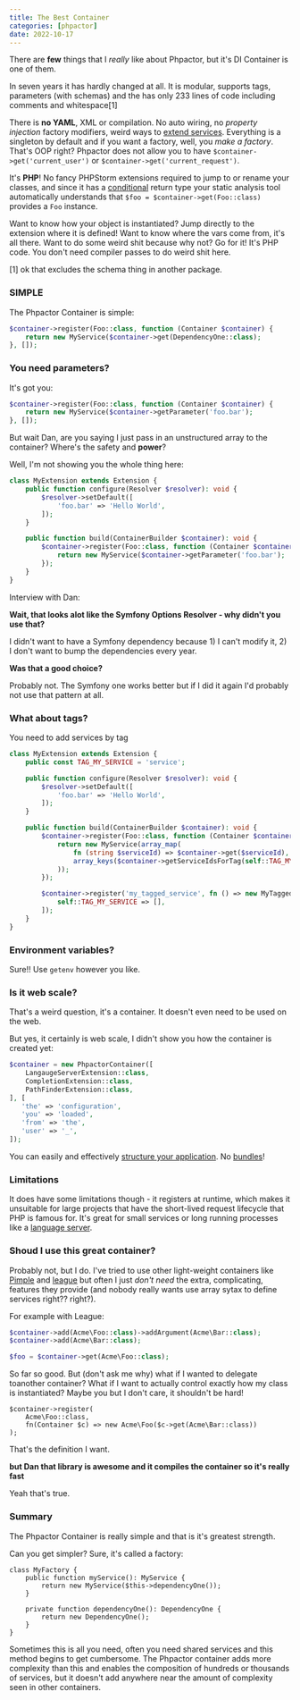 ```yaml
--- 
title: The Best Container
categories: [phpactor]
date: 2022-10-17
---
```


There are **few** things that I _really_ like about Phpactor, but it's DI Container is one of them.

In seven years it has hardly changed at all. It is modular, supports tags,
parameters (with schemas) and the has only 233 lines of code including
comments and whitespace[1]

There is **no YAML**, XML or compilation. No auto wiring, no _property injection_
factory modifiers, weird ways to [extend
services](https://github.com/silexphp/Pimple). Everything is a singleton by
default and if you want a factory, well, you _make a factory_. That's OOP
right? Phpactor does not allow you to have `$container->get('current_user')` or
`$container->get('current_request')`.

It's **PHP**! No fancy PHPStorm extensions required to jump to or rename your classes, and
since it has a [conditional](https://github.com/phpactor/container/blob/master/lib/Container.php#L12) return type your static analysis tool automatically
understands that `$foo = $container->get(Foo::class)` provides a `Foo`
instance.

Want to know how your object is instantiated? Jump directly to the extension
where it is defined! Want to know where the vars come from, it's all there.
Want to do some weird shit because why not? Go for it! It's PHP code. You
don't need compiler passes to do weird shit here.

[1] ok that excludes the schema thing in another
package.

### SIMPLE

The Phpactor Container is simple:

```php
$container->register(Foo::class, function (Container $container) {
    return new MyService($container->get(DependencyOne::class);
}, []);
```

### You need parameters?

It's got you:

```php
$container->register(Foo::class, function (Container $container) {
    return new MyService($container->getParameter('foo.bar');
}, []);
```

But wait Dan, are you saying I just pass in an unstructured array to the container? Where's the safety and **power**?

Well, I'm not showing you the whole thing here:

```php
class MyExtension extends Extension {
    public function configure(Resolver $resolver): void {
        $resolver->setDefault([
            'foo.bar' => 'Hello World',
        ]);
    }

    public function build(ContainerBuilder $container): void {
        $container->register(Foo::class, function (Container $container) {
            return new MyService($container->getParameter('foo.bar');
        });
    }
}
```

Interview with Dan:

**Wait, that looks alot like the Symfony Options Resolver - why didn't you use
that?**

I didn't want to have a Symfony dependency because 1) I can't modify it, 2) I
don't want to bump the dependencies every year.

**Was that a good choice?**

Probably not. The Symfony one works better but if I did it again I'd probably
not use that pattern at all.

### What about tags?

You need to add services by tag
```php
class MyExtension extends Extension {
    public const TAG_MY_SERVICE = 'service';

    public function configure(Resolver $resolver): void {
        $resolver->setDefault([
            'foo.bar' => 'Hello World',
        ]);
    }

    public function build(ContainerBuilder $container): void {
        $container->register(Foo::class, function (Container $container) {
            return new MyService(array_map(
                fn (string $serviceId) => $container->get($serviceId),
                array_keys($container->getServiceIdsForTag(self::TAG_MY_SERVICE))
            ));
        });

        $container->register('my_tagged_service', fn () => new MyTaggedService(), [
            self::TAG_MY_SERVICE => [],
        ]);
    }
}
```

### Environment variables?

Sure!! Use `getenv` however you like.

### Is it web scale?

That's a weird question, it's a container. It doesn't even need to be used on
the web.

But yes, it certainly is web scale, I didn't show you how the container is
created yet:

```php
$container = new PhpactorContainer([
    LangaugeServerExtension::class,
    CompletionExtension::class,
    PathFinderExtension::class,
], [
   'the' => 'configuration',
   'you' => 'loaded',
   'from' => 'the',
   'user' => '_',
]);
```

You can easily and effectively [structure your
application](https://github.com/phpactor/phpactor/tree/master/lib/Extension). No [bundles](https://symfony.com/doc/current/bundles.html)!

### Limitations

It does have some limitations though - it registers at runtime, which makes it
unsuitable for large projects that have the short-lived request lifecycle that
PHP is famous for. It's great for small services or long running processes
like a [language server](https://github.com/phpactor/language-server).

### Shoud I use this great container?

Probably not, but I do. I've tried to use other light-weight containers like
[Pimple](https://github.com/silexphp/Pimple) and [league](https://container.thephpleague.com/) but often I just
_don't need_ the extra, complicating, features they provide (and nobody really
wants use array sytax to define services right?? right?).

For example with League:

```php
$container->add(Acme\Foo::class)->addArgument(Acme\Bar::class);
$container->add(Acme\Bar::class);

$foo = $container->get(Acme\Foo::class);
```

So far so good. But (don't ask me why) what if I wanted to delegate toanother
container? What if I want to actually control exactly how my class is
instantiated? Maybe you but I don't care, it shouldn't be hard!

```
$container->register(
    Acme\Foo::class, 
    fn(Container $c) => new Acme\Foo($c->get(Acme\Bar::class))
);
```

That's the definition I want.

**but Dan that library is awesome and it compiles the container so it's really
fast**

Yeah that's true.

### Summary

The Phpactor Container is really simple and that is it's greatest strength.

Can you get simpler? Sure, it's called a factory:

```
class MyFactory {
    public function myService(): MyService {
        return new MyService($this->dependencyOne());
    }

    private function dependencyOne(): DependencyOne {
        return new DependencyOne();
    }
}
```

Sometimes this is all you need, often you need shared services and this method
begins to get cumbersome. The Phpactor container adds more complexity
than this and enables the composition of hundreds or thousands of services,
but it doesn't add anywhere near the amount of complexity seen in other
containers.
